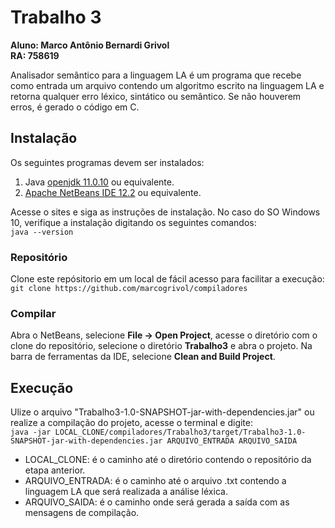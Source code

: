 # Trabalho 3
**Aluno: Marco Antônio Bernardi Grivol**\
**RA: 758619**

Analisador semântico para a linguagem LA é um programa que recebe como entrada um arquivo contendo um algoritmo escrito na linguagem LA e retorna qualquer erro léxico, sintático ou semântico. Se não houverem erros, é gerado o código em C.

## Instalação
Os seguintes programas devem ser instalados:
1. Java [openjdk 11.0.10](https://openjdk.java.net/) ou equivalente.
3. [Apache NetBeans IDE 12.2](https://netbeans.apache.org/) ou equivalente.

Acesse o sites e siga as instruções de instalação. No caso do SO Windows 10, verifique a instalação digitando os seguintes comandos:\
``
java --version
``
### Repositório
Clone este repósitorio em um local de fácil acesso para facilitar a execução: ``git clone https://github.com/marcogrivol/compiladores``

### Compilar
Abra o NetBeans, selecione **File → Open Project**, acesse o diretório com o clone do repositório, selecione o diretório **Trabalho3** e abra o projeto.
Na barra de ferramentas da IDE, selecione **Clean and Build Project**.

## Execução
Ulize o arquivo "Trabalho3-1.0-SNAPSHOT-jar-with-dependencies.jar" ou realize a compilação do projeto, acesse o terminal e digite: \
``java -jar LOCAL_CLONE/compiladores/Trabalho3/target/Trabalho3-1.0-SNAPSHOT-jar-with-dependencies.jar ARQUIVO_ENTRADA ARQUIVO_SAIDA``
* LOCAL_CLONE: é o caminho até o diretório contendo o repositório da etapa anterior.
* ARQUIVO_ENTRADA: é o caminho até o arquivo .txt contendo a linguagem LA que será realizada a análise léxica.
* ARQUIVO_SAIDA: é o caminho onde será gerada a saída com as mensagens de compilação.
